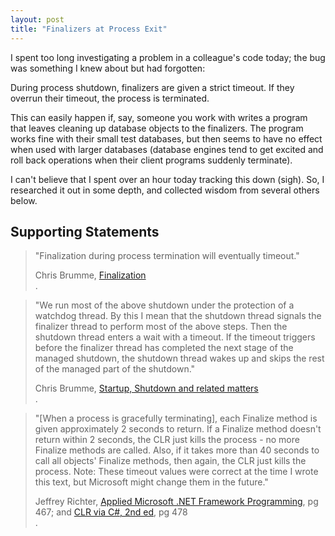 ```yaml
---
layout: post
title: "Finalizers at Process Exit"
---
```

I spent too long investigating a problem in a colleague's code today; the bug was something I knew about but had forgotten:

<div class="alert alert-danger" markdown="1">
<i class="fa fa-exclamation-triangle fa-3x pull-left"></i>

During process shutdown, finalizers are given a strict timeout. If they overrun their timeout, the process is terminated.
</div>

This can easily happen if, say, someone you work with writes a program that leaves cleaning up database objects to the finalizers. The program works fine with their small test databases, but then seems to have no effect when used with larger databases (database engines tend to get excited and roll back operations when their client programs suddenly terminate).

I can't believe that I spent over an hour today tracking this down (sigh). So, I researched it out in some depth, and collected wisdom from several others below.

## Supporting Statements

> "Finalization during process termination will eventually timeout." <footer>Chris Brumme, [Finalization](http://blogs.msdn.com/cbrumme/archive/2004/02/20/77460.aspx)</footer>.

> "We run most of the above shutdown under the protection of a watchdog thread.  By this I mean that the shutdown thread signals the finalizer thread to perform most of the above steps.  Then the shutdown thread enters a wait with a timeout.  If the timeout triggers before the finalizer thread has completed the next stage of the managed shutdown, the shutdown thread wakes up and skips the rest of the managed part of the shutdown." <footer>Chris Brumme, [Startup, Shutdown and related matters](http://blogs.msdn.com/cbrumme/archive/2003/08/20/51504.aspx)</footer>.

> "[When a process is gracefully terminating], each Finalize method is given approximately 2 seconds to return. If a Finalize method doesn't return within 2 seconds, the CLR just kills the process - no more Finalize methods are called. Also, if it takes more than 40 seconds to call all objects' Finalize methods, then again, the CLR just kills the process. Note: These timeout values were correct at the time I wrote this text, but Microsoft might change them in the future." <footer>Jeffrey Richter, [Applied Microsoft .NET Framework Programming](http://www.amazon.com/gp/product/0735614229?ie=UTF8&tag=stepheclearys-20&linkCode=as2&camp=1789&creative=390957&creativeASIN=0735614229), pg 467; and [CLR via C#, 2nd ed](http://www.amazon.com/gp/product/0735621632?ie=UTF8&tag=stepheclearys-20&linkCode=as2&camp=1789&creative=390957&creativeASIN=0735621632), pg 478</footer>.


